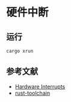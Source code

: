# 硬件中断

## 运行

```bash
cargo xrun
```

## 参考文献
- [Hardware Interrupts](https://os.phil-opp.com/hardware-interrupts/)
- [rust-toolchain](https://github.com/rust-lang/rustup#the-toolchain-file)
